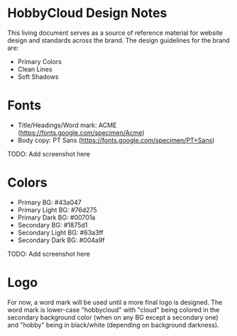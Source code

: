 # HobbyCloud Design Notes
This living document serves as a source of reference material for website design and standards across the brand. The design guidelines for the brand are:

- Primary Colors
- Clean Lines
- Soft Shadows

# Fonts
- Title/Headings/Word mark: ACME (https://fonts.google.com/specimen/Acme)
- Body copy: PT Sans (https://fonts.google.com/specimen/PT+Sans)

TODO: Add screenshot here

# Colors
- Primary BG: #43a047
- Primary Light BG: #76d275
- Primary Dark BG: #00701a
- Secondary BG: #1875d1
- Secondary Light BG: #63a3ff
- Secondary Dark BG: #004a9f

TODO: Add screenshot here

# Logo
For now, a word mark will be used until a more final logo is designed. The word mark is lower-case "hobbycloud" with "cloud" being colored in the secondary background color (when on any BG except a secondary one) and "hobby" being in black/white (depending on background darkness).
